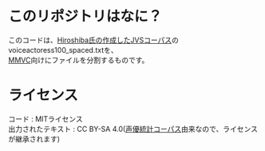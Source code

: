 # このリポジトリはなに？
このコードは、[Hiroshiba氏の作成したJVSコーパス](https://github.com/Hiroshiba/jvs_hiho)のvoiceactoress100_spaced.txtを、  
[MMVC](https://github.com/isletennos/MMVC_Trainer)向けにファイルを分割するものです。  
# ライセンス 
コード : MITライセンス  
出力されたテキスト : CC BY-SA 4.0([声優統計コーパス](https://voice-statistics.github.io/)由来なので、ライセンスが継承されます)  
